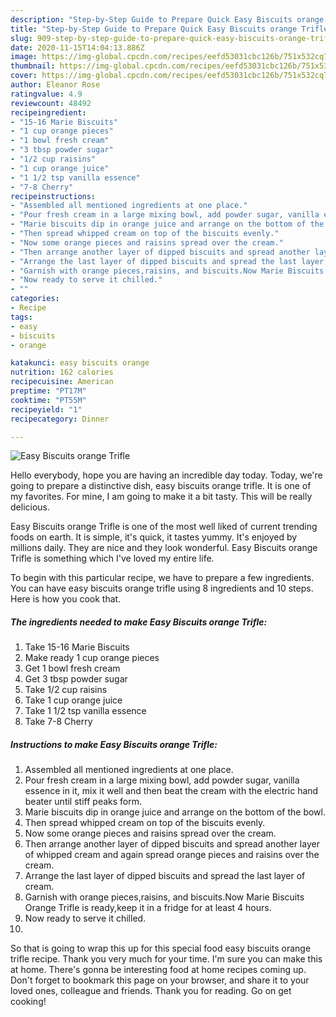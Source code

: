 ```yaml
---
description: "Step-by-Step Guide to Prepare Quick Easy Biscuits orange Trifle"
title: "Step-by-Step Guide to Prepare Quick Easy Biscuits orange Trifle"
slug: 909-step-by-step-guide-to-prepare-quick-easy-biscuits-orange-trifle
date: 2020-11-15T14:04:13.886Z
image: https://img-global.cpcdn.com/recipes/eefd53031cbc126b/751x532cq70/easy-biscuits-orange-trifle-recipe-main-photo.jpg
thumbnail: https://img-global.cpcdn.com/recipes/eefd53031cbc126b/751x532cq70/easy-biscuits-orange-trifle-recipe-main-photo.jpg
cover: https://img-global.cpcdn.com/recipes/eefd53031cbc126b/751x532cq70/easy-biscuits-orange-trifle-recipe-main-photo.jpg
author: Eleanor Rose
ratingvalue: 4.9
reviewcount: 48492
recipeingredient:
- "15-16 Marie Biscuits"
- "1 cup orange pieces"
- "1 bowl fresh cream"
- "3 tbsp powder sugar"
- "1/2 cup raisins"
- "1 cup orange juice"
- "1 1/2 tsp vanilla essence"
- "7-8 Cherry"
recipeinstructions:
- "Assembled all mentioned ingredients at one place."
- "Pour fresh cream in a large mixing bowl, add powder sugar, vanilla essence in it, mix it well and then beat the cream with the electric hand beater until stiff peaks form."
- "Marie biscuits dip in orange juice and arrange on the bottom of the bowl."
- "Then spread whipped cream on top of the biscuits evenly."
- "Now some orange pieces and raisins spread over the cream."
- "Then arrange another layer of dipped biscuits and spread another layer of whipped cream and again spread orange pieces and raisins over the cream."
- "Arrange the last layer of dipped biscuits and spread the last layer of cream."
- "Garnish with orange pieces,raisins, and biscuits.Now Marie Biscuits Orange Trifle is ready,keep it in a fridge for at least 4 hours."
- "Now ready to serve it chilled."
- ""
categories:
- Recipe
tags:
- easy
- biscuits
- orange

katakunci: easy biscuits orange 
nutrition: 162 calories
recipecuisine: American
preptime: "PT17M"
cooktime: "PT55M"
recipeyield: "1"
recipecategory: Dinner

---
```



![Easy Biscuits orange Trifle](https://img-global.cpcdn.com/recipes/eefd53031cbc126b/751x532cq70/easy-biscuits-orange-trifle-recipe-main-photo.jpg)

Hello everybody, hope you are having an incredible day today. Today, we're going to prepare a distinctive dish, easy biscuits orange trifle. It is one of my favorites. For mine, I am going to make it a bit tasty. This will be really delicious.

Easy Biscuits orange Trifle is one of the most well liked of current trending foods on earth. It is simple, it's quick, it tastes yummy. It's enjoyed by millions daily. They are nice and they look wonderful. Easy Biscuits orange Trifle is something which I've loved my entire life.




To begin with this particular recipe, we have to prepare a few ingredients. You can have easy biscuits orange trifle using 8 ingredients and 10 steps. Here is how you cook that.

<!--inarticleads1-->

##### The ingredients needed to make Easy Biscuits orange Trifle:

1. Take 15-16 Marie Biscuits
1. Make ready 1 cup orange pieces
1. Get 1 bowl fresh cream
1. Get 3 tbsp powder sugar
1. Take 1/2 cup raisins
1. Take 1 cup orange juice
1. Take 1 1/2 tsp vanilla essence
1. Take 7-8 Cherry




<!--inarticleads2-->

##### Instructions to make Easy Biscuits orange Trifle:

1. Assembled all mentioned ingredients at one place.
1. Pour fresh cream in a large mixing bowl, add powder sugar, vanilla essence in it, mix it well and then beat the cream with the electric hand beater until stiff peaks form.
1. Marie biscuits dip in orange juice and arrange on the bottom of the bowl.
1. Then spread whipped cream on top of the biscuits evenly.
1. Now some orange pieces and raisins spread over the cream.
1. Then arrange another layer of dipped biscuits and spread another layer of whipped cream and again spread orange pieces and raisins over the cream.
1. Arrange the last layer of dipped biscuits and spread the last layer of cream.
1. Garnish with orange pieces,raisins, and biscuits.Now Marie Biscuits Orange Trifle is ready,keep it in a fridge for at least 4 hours.
1. Now ready to serve it chilled.
1. 




So that is going to wrap this up for this special food easy biscuits orange trifle recipe. Thank you very much for your time. I'm sure you can make this at home. There's gonna be interesting food at home recipes coming up. Don't forget to bookmark this page on your browser, and share it to your loved ones, colleague and friends. Thank you for reading. Go on get cooking!
